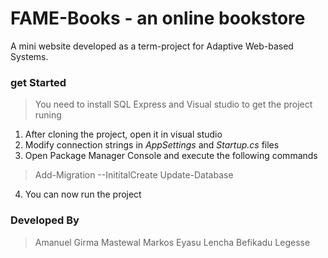 # FAME-Books - an online bookstore

A mini website developed as a term-project for Adaptive Web-based Systems.
 ### get Started
 
 > You need to install SQL Express and Visual studio to get the project runing
 
 1. After cloning the project, open it in visual studio
 2. Modify connection strings in *AppSettings* and *Startup.cs* files
 3. Open Package Manager Console and execute the following commands
 > Add-Migration --InititalCreate
 > Update-Database
 4. You can now run the project

### Developed By
> Amanuel Girma
> Mastewal Markos
> Eyasu Lencha
> Befikadu Legesse
